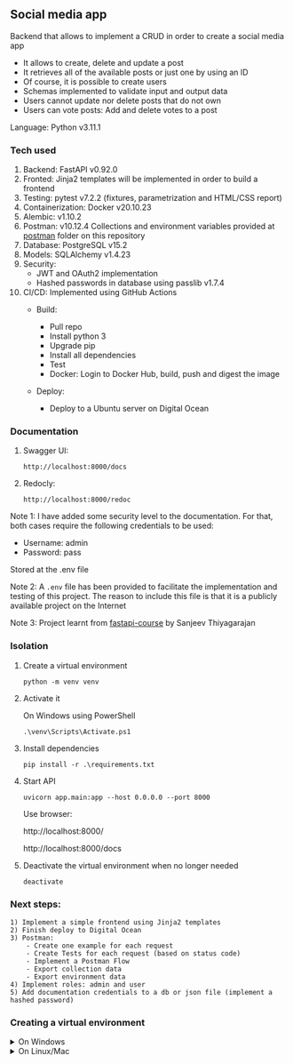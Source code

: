 ## Social media app

Backend that allows to implement a CRUD in order to create a social media app

- It allows to create, delete and update a post
- It retrieves all of the available posts or just one by using an ID
- Of course, it is possible to create users
- Schemas implemented to validate input and output data
- Users cannot update nor delete posts that do not own
- Users can vote posts: Add and delete votes to a post

Language: Python v3.11.1

### Tech used
1. Backend: FastAPI v0.92.0
2. Fronted: Jinja2 templates will be implemented in order to build a frontend
3. Testing: pytest v7.2.2 (fixtures, parametrization and HTML/CSS report)
4. Containerization: Docker v20.10.23
5. Alembic: v1.10.2
6. Postman: v10.12.4 Collections and environment variables provided at [postman](https://github.com/mvarrone/fastapi-social-media-app/tree/main/postman) folder on this repository
7. Database: PostgreSQL v15.2
8. Models: SQLAlchemy v1.4.23
9. Security:
    - JWT and OAuth2 implementation
    - Hashed passwords in database using passlib v1.7.4
10. CI/CD: Implemented using GitHub Actions
    - Build: 
        - Pull repo
        - Install python 3
        - Upgrade pip
        - Install all dependencies
        - Test
        - Docker: Login to Docker Hub, build, push and digest the image

    - Deploy:
        - Deploy to a Ubuntu server on Digital Ocean

### Documentation
1. Swagger UI:

    ```linux
    http://localhost:8000/docs
    ```
2. Redocly:

    ```linux
    http://localhost:8000/redoc
    ```

Note 1: I have added some security level to the documentation. For that, both cases require the following credentials to be used:
- Username: admin
- Password: pass

Stored at the .env file

Note 2: A ```.env``` file has been provided to facilitate the implementation and testing of this project. The reason to include this file is that it is a publicly available project on the Internet

Note 3: Project learnt from [fastapi-course](https://github.com/Sanjeev-Thiyagarajan/fastapi-course) by Sanjeev Thiyagarajan

### Isolation

1. Create a virtual environment
    ```linux
    python -m venv venv
    ```
2. Activate it

    On Windows using PowerShell
    ```linux
    .\venv\Scripts\Activate.ps1
    ```
3. Install dependencies
    ```linux
    pip install -r .\requirements.txt
    ```
4. Start API
    ```linux
    uvicorn app.main:app --host 0.0.0.0 --port 8000
    ```
    Use browser:

    http://localhost:8000/

    http://localhost:8000/docs
5. Deactivate the virtual environment when no longer needed
    ```linux
    deactivate
    ```
### Next steps:

    1) Implement a simple frontend using Jinja2 templates
    2) Finish deploy to Digital Ocean
    3) Postman:
        - Create one example for each request
        - Create Tests for each request (based on status code)
        - Implement a Postman Flow
        - Export collection data
        - Export environment data
    4) Implement roles: admin and user
    5) Add documentation credentials to a db or json file (implement a hashed password)

### Creating a virtual environment
<details>
<summary>On Windows</summary>
1.Creating a virtual environment

```md
python -m venv venv
```

2.Activating it

a) Using CMD

```md
.\venv\Scripts\activate.bat
```

b) Using PowerShell

```md
.\venv\Scripts\Activate.ps1
```

3.Installing dependencies

```md
pip install -r requirements.txt
```

4.Deactivating the virtual environment

```md
deactivate
```
</details>

<details>
<summary>On Linux/Mac</summary>
1. Creating a virtual environment

```md
python3 -m venv venv
```

2.Activating it

```md
source myenv/bin/activate
```

3.Installing dependencies

```md
pip install -r requirements.txt
```

4.Deactivating the virtual environment

```md
deactivate
```
</details>